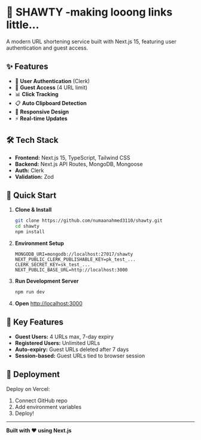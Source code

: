 # 🔗 SHAWTY -making looong links little...


A modern URL shortening service built with Next.js 15, featuring user authentication and guest access.

## ✨ Features

- 🔐 **User Authentication** (Clerk)
- 🎯 **Guest Access** (4 URL limit)
- 📊 **Click Tracking**
- 📋 **Auto Clipboard Detection**
- 🎨 **Responsive Design**
- ⚡ **Real-time Updates**

## 🛠️ Tech Stack

- **Frontend:** Next.js 15, TypeScript, Tailwind CSS
- **Backend:** Next.js API Routes, MongoDB, Mongoose
- **Auth:** Clerk
- **Validation:** Zod

## 🚀 Quick Start

1. **Clone & Install**

   ```bash
   git clone https://github.com/numaanahmed3110/shawty.git
   cd shawty
   npm install
   ```

2. **Environment Setup**

   ```env
   MONGODB_URI=mongodb://localhost:27017/shawty
   NEXT_PUBLIC_CLERK_PUBLISHABLE_KEY=pk_test_...
   CLERK_SECRET_KEY=sk_test_...
   NEXT_PUBLIC_BASE_URL=http://localhost:3000
   ```

3. **Run Development Server**

   ```bash
   npm run dev
   ```

4. **Open** [http://localhost:3000](http://localhost:3000)

## 🎯 Key Features

- **Guest Users:** 4 URLs max, 7-day expiry
- **Registered Users:** Unlimited URLs
- **Auto-expiry:** Guest URLs deleted after 7 days
- **Session-based:** Guest URLs tied to browser session

## 🚀 Deployment

Deploy on Vercel:

1. Connect GitHub repo
2. Add environment variables
3. Deploy!

---

**Built with ❤️ using Next.js**
